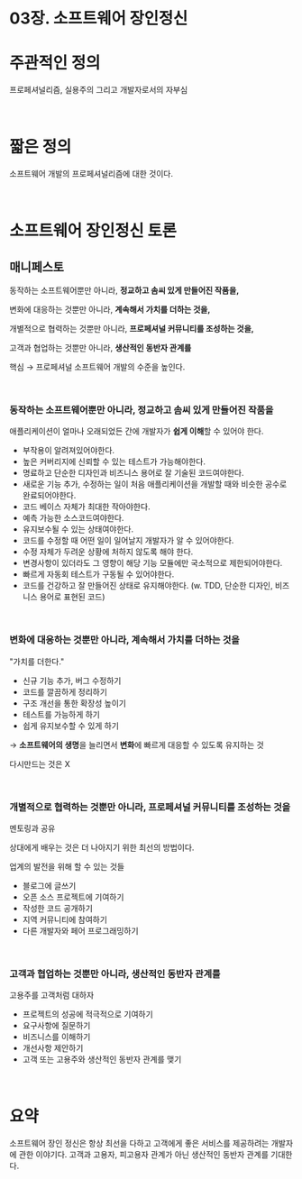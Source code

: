 # 03장. 소프트웨어 장인정신

# 주관적인 정의

프로페셔널리즘, 실용주의 그리고 개발자로서의 자부심

<br>

# 짧은 정의

소프트웨어 개발의 프로페셔널리즘에 대한 것이다.

<br>

# 소프트웨어 장인정신 토론

## 매니페스토

동작하는 소프트웨어뿐만 아니라, **정교하고 솜씨 있게 만들어진 작품을,**

변화에 대응하는 것뿐만 아니라, **계속해서 가치를 더하는 것을,**

개별적으로 협력하는 것뿐만 아니라, **프로페셔널 커뮤니티를 조성하는 것을,**

고객과 협업하는 것뿐만 아니라, **생산적인 동반자 관계를**

핵심 → 프로페셔널 소프트웨어 개발의 수준을 높인다.

<br>

### 동작하는 소프트웨어뿐만 아니라, **정교하고 솜씨 있게 만들어진 작품을**

애플리케이션이 얼마나 오래되었든 간에 개발자가 **쉽게 이해**할 수 있어야 한다.

- 부작용이 알려져있어야한다.
- 높은 커버리지에 신뢰할 수 있는 테스트가 가능해야한다.
- 명료하고 단순한 디자인과 비즈니스 용어로 잘 기술된 코드여야한다.
- 새로운 기능 추가, 수정하는 일이 처음 애플리케이션을 개발할 때와 비슷한 공수로 완료되어야한다.
- 코드 베이스 자체가 최대한 작아야한다.
- 예측 가능한 소스코드여야한다.
- 유지보수될 수 있는 상태여야한다.
- 코드를 수정할 때 어떤 일이 일어날지 개발자가 알 수 있어야한다.
- 수정 자체가 두려운 상황에 처하지 않도록 해야 한다.
- 변경사항이 있더라도 그 영향이 해당 기능 모듈에만 국소적으로 제한되어야한다.
- 빠르게 자동회 테스트가 구동될 수 있어야한다.
- 코드를 건강하고 잘 만들어진 상태로 유지해야한다. (w. TDD, 단순한 디자인, 비즈니스 용어로 표현된 코드)

<br>

### 변화에 대응하는 것뿐만 아니라, **계속해서 가치를 더하는 것을**

"가치를 더한다."

- 신규 기능 추가, 버그 수정하기
- 코드를 깔끔하게 정리하기
- 구조 개선을 통한 확장성 높이기
- 테스트를 가능하게 하기
- 쉽게 유지보수할 수 있게 하기

→ **소프트웨어의 생명**을 늘리면서 **변화**에 빠르게 대응할 수 있도록 유지하는 것

다시만드는 것은 X

<br>

### 개별적으로 협력하는 것뿐만 아니라, **프로페셔널 커뮤니티를 조성하는 것을**

멘토링과 공유

상대에게 배우는 것은 더 나아지기 위한 최선의 방법이다.

업계의 발전을 위해 할 수 있는 것들

- 블로그에 글쓰기
- 오픈 소스 프로젝트에 기여하기
- 작성한 코드 공개하기
- 지역 커뮤니티에 참여하기
- 다른 개발자와 페어 프로그래밍하기

<br>

### 고객과 협업하는 것뿐만 아니라, **생산적인 동반자 관계를**

고용주를 고객처럼 대하자

- 프로젝트의 성공에 적극적으로 기여하기
- 요구사항에 질문하기
- 비즈니스를 이해하기
- 개선사항 제안하기
- 고객 또는 고용주와 생산적인 동반자 관계를 맺기

<br>

# 요약

소프트웨어 장인 정신은 항상 최선을 다하고 고객에게 좋은 서비스를 제공하려는 개발자에 관한 이야기다. 고객과 고용자, 피고용자 관계가 아닌 생산적인 동반자 관계를 기대한다.